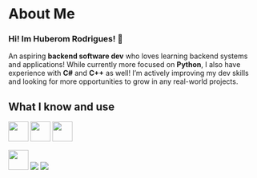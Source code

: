 # About Me

###  Hi! Im **Huberom Rodrigues!** 👋
  
An aspiring **backend software dev** who loves learning backend systems and applications!
While currently more focused on **Python**, I also have experience with **C#** and **C++** as well!
I’m actively improving my dev skills and looking for more opportunities to grow in any real-world projects.

## What I know and use
<img src="https://cdn.jsdelivr.net/gh/devicons/devicon/icons/python/python-original.svg" width="40"/> <img src="https://cdn.jsdelivr.net/gh/devicons/devicon/icons/cplusplus/cplusplus-original.svg" width="40"/> <img src="https://cdn.jsdelivr.net/gh/devicons/devicon/icons/csharp/csharp-original.svg" width="40"/> 

<img src="https://cdn.jsdelivr.net/gh/devicons/devicon/icons/vscode/vscode-original.svg" width="40"/> <img src="https://img.shields.io/badge/--%20ffffff?style=flat-square&logo=flask&logoColor=000000"/> <img src="https://img.shields.io/badge/--%20ffffff?style=flat-square&logo=unity&logoColor=000000"/>
<!---
huberomrodrigues13/huberomrodrigues13 is a ✨ special ✨ repository because its `README.md` (this file) appears on your GitHub profile.
You can click the Preview link to take a look at your changes.
--->
